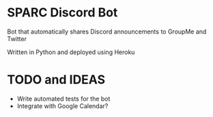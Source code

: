 # SPARC Discord Bot
Bot that automatically shares Discord announcements to GroupMe and Twitter

Written in Python and deployed using Heroku

# TODO and IDEAS
- Write automated tests for the bot
- Integrate with Google Calendar?
